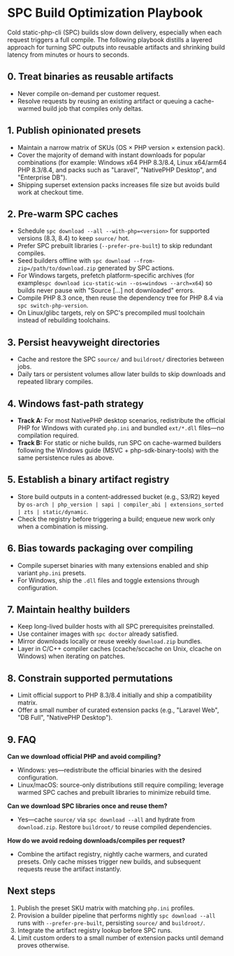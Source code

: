 # SPC Build Optimization Playbook

Cold static-php-cli (SPC) builds slow down delivery, especially when each request triggers a full compile. The following playbook distills a layered approach for turning SPC outputs into reusable artifacts and shrinking build latency from minutes or hours to seconds.

## 0. Treat binaries as reusable artifacts

* Never compile on-demand per customer request.
* Resolve requests by reusing an existing artifact or queuing a cache-warmed build job that compiles only deltas.

## 1. Publish opinionated presets

* Maintain a narrow matrix of SKUs (OS × PHP version × extension pack).
* Cover the majority of demand with instant downloads for popular combinations (for example: Windows x64 PHP 8.3/8.4, Linux x64/arm64 PHP 8.3/8.4, and packs such as "Laravel", "NativePHP Desktop", and "Enterprise DB").
* Shipping superset extension packs increases file size but avoids build work at checkout time.

## 2. Pre-warm SPC caches

* Schedule `spc download --all --with-php=<version>` for supported versions (8.3, 8.4) to keep `source/` hot.
* Prefer SPC prebuilt libraries (`--prefer-pre-built`) to skip redundant compiles.
* Seed builders offline with `spc download --from-zip=/path/to/download.zip` generated by SPC actions.
* For Windows targets, prefetch platform-specific archives (for example`spc download icu-static-win --os=windows --arch=x64`) so builds never pause with "Source [...] not downloaded" errors.
* Compile PHP 8.3 once, then reuse the dependency tree for PHP 8.4 via `spc switch-php-version`.
* On Linux/glibc targets, rely on SPC's precompiled musl toolchain instead of rebuilding toolchains.

## 3. Persist heavyweight directories

* Cache and restore the SPC `source/` and `buildroot/` directories between jobs.
* Daily tars or persistent volumes allow later builds to skip downloads and repeated library compiles.

## 4. Windows fast-path strategy

* **Track A:** For most NativePHP desktop scenarios, redistribute the official PHP for Windows with curated `php.ini` and bundled `ext/*.dll` files—no compilation required.
* **Track B:** For static or niche builds, run SPC on cache-warmed builders following the Windows guide (MSVC + php-sdk-binary-tools) with the same persistence rules as above.

## 5. Establish a binary artifact registry

* Store build outputs in a content-addressed bucket (e.g., S3/R2) keyed by `os-arch | php_version | sapi | compiler_abi | extensions_sorted | zts | static/dynamic`.
* Check the registry before triggering a build; enqueue new work only when a combination is missing.

## 6. Bias towards packaging over compiling

* Compile superset binaries with many extensions enabled and ship variant `php.ini` presets.
* For Windows, ship the `.dll` files and toggle extensions through configuration.

## 7. Maintain healthy builders

* Keep long-lived builder hosts with all SPC prerequisites preinstalled.
* Use container images with `spc doctor` already satisfied.
* Mirror downloads locally or reuse weekly `download.zip` bundles.
* Layer in C/C++ compiler caches (ccache/sccache on Unix, clcache on Windows) when iterating on patches.

## 8. Constrain supported permutations

* Limit official support to PHP 8.3/8.4 initially and ship a compatibility matrix.
* Offer a small number of curated extension packs (e.g., "Laravel Web", "DB Full", "NativePHP Desktop").

## 9. FAQ

**Can we download official PHP and avoid compiling?**

* Windows: yes—redistribute the official binaries with the desired configuration.
* Linux/macOS: source-only distributions still require compiling; leverage warmed SPC caches and prebuilt libraries to minimize rebuild time.

**Can we download SPC libraries once and reuse them?**

* Yes—cache `source/` via `spc download --all` and hydrate from `download.zip`. Restore `buildroot/` to reuse compiled dependencies.

**How do we avoid redoing downloads/compiles per request?**

* Combine the artifact registry, nightly cache warmers, and curated presets. Only cache misses trigger new builds, and subsequent requests reuse the artifact instantly.

## Next steps

1. Publish the preset SKU matrix with matching `php.ini` profiles.
2. Provision a builder pipeline that performs nightly `spc download --all` runs with `--prefer-pre-built`, persisting `source/` and `buildroot/`.
3. Integrate the artifact registry lookup before SPC runs.
4. Limit custom orders to a small number of extension packs until demand proves otherwise.

